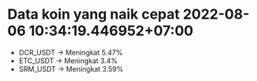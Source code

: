 # Data koin yang naik cepat 2022-08-06 10:34:19.446952+07:00

* DCR_USDT -> Meningkat 5.47%
* ETC_USDT -> Meningkat 3.4%
* SRM_USDT -> Meningkat 3.59%
